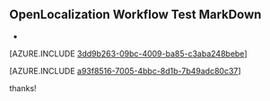 ## OpenLocalization Workflow Test MarkDown
* 

[AZURE.INCLUDE [3dd9b263-09bc-4009-ba85-c3aba248bebe](calleeMd1.md)]



[AZURE.INCLUDE [a93f8516-7005-4bbc-8d1b-7b49adc80c37](calleeMd2.md)]

 
thanks!